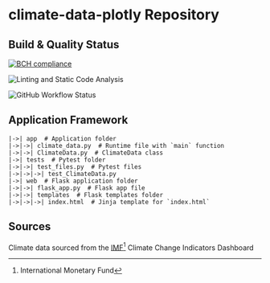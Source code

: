 # climate-data-plotly Repository

## Build & Quality Status

[![BCH compliance](https://bettercodehub.com/edge/badge/timothyhull/climate-data-plotly?branch=main)](https://bettercodehub.com/results/timothyhull/climate-data-plotly)

![[Linting and Static Code Analysis](https://github.com/timothyhull/climate-data-plotly/actions/workflows/lint-files.yml)](https://img.shields.io/github/workflow/status/timothyhull/climate-data-plotly/Linting%20and%20Static%20Code%20Analysis?label=Linting%20and%20Static%20Code%20Analysis)

![[GitHub Workflow Status](https://github.com/timothyhull/climate-data-plotly/actions/workflows/pytest.yml)](https://img.shields.io/github/workflow/status/timothyhull/climate-data-plotly/pytest%20Testing?label=pytest)

## Application Framework

```text
|->| app  # Application folder
|->|->| climate_data.py  # Runtime file with `main` function
|->|->| ClimateData.py  # ClimateData class
|->| tests  # Pytest folder
|->|->| test_files.py  # Pytest files
|->|->|->| test_ClimateData.py
|->| web  # Flask application folder
|->|->| flask_app.py  # Flask app file
|->|->| templates  # Flask templates folder
|->|->|->| index.html  # Jinja template for `index.html`
```

## Sources

Climate data sourced from the [IMF[^1] Climate Change Indicators Dashboard](https://climatedata.imf.org "IMF Climate Change Indicators Dashboard")

[^1]: International Monetary Fund
